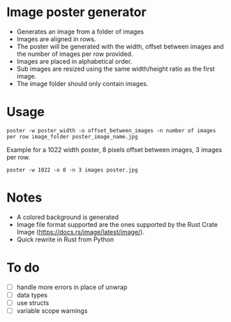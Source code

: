 
# Image poster generator

- Generates an image from a folder of images
- Images are aligned in rows.
- The poster will be generated with the width, offset between images and the number of images per row provided.
- Images are placed in alphabetical order.
- Sub images are resized using the same width/height ratio as the first image.
- The image folder should only contain images.

# Usage
```
poster -w poster_width -o offset_between_images -n number of images per row image_folder poster_image_name.jpg
```
Example for a 1022 width poster, 8 pixels offset between images, 3 images per row.
```
poster -w 1022 -o 8 -n 3 images poster.jpg
```

# Notes
- A colored background is generated
- Image file format supported are the ones supported by the Rust Crate Image (https://docs.rs/image/latest/image/).
- Quick rewrite in Rust from Python

# To do
- [ ] handle more errors in place of unwrap
- [ ] data types
- [ ] use structs
- [ ] variable scope warnings